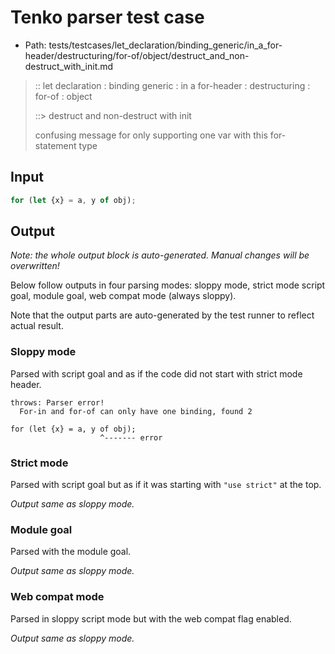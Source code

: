 # Tenko parser test case

- Path: tests/testcases/let_declaration/binding_generic/in_a_for-header/destructuring/for-of/object/destruct_and_non-destruct_with_init.md

> :: let declaration : binding generic : in a for-header : destructuring : for-of : object
>
> ::> destruct and non-destruct with init
>
> confusing message for only supporting one var with this for-statement type

## Input

`````js
for (let {x} = a, y of obj);
`````

## Output

_Note: the whole output block is auto-generated. Manual changes will be overwritten!_

Below follow outputs in four parsing modes: sloppy mode, strict mode script goal, module goal, web compat mode (always sloppy).

Note that the output parts are auto-generated by the test runner to reflect actual result.

### Sloppy mode

Parsed with script goal and as if the code did not start with strict mode header.

`````
throws: Parser error!
  For-in and for-of can only have one binding, found 2

for (let {x} = a, y of obj);
                    ^------- error
`````

### Strict mode

Parsed with script goal but as if it was starting with `"use strict"` at the top.

_Output same as sloppy mode._

### Module goal

Parsed with the module goal.

_Output same as sloppy mode._

### Web compat mode

Parsed in sloppy script mode but with the web compat flag enabled.

_Output same as sloppy mode._
